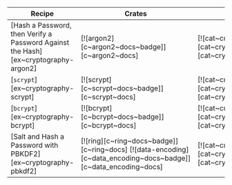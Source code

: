 | Recipe | Crates | Categories |
|--------|--------|------------|
| [Hash a Password, then Verify a Password Against the Hash][ex~cryptography-argon2] | [![argon2][c~argon2~docs~badge]][c~argon2~docs] | [![cat~cryptography][cat~cryptography~badge]][cat~cryptography] |
| [`scrypt`][ex~cryptography-scrypt] | [![scrypt][c~scrypt~docs~badge]][c~scrypt~docs] | [![cat~cryptography][cat~cryptography~badge]][cat~cryptography] |
| [`bcrypt`][ex~cryptography-bcrypt] | [![bcrypt][c~bcrypt~docs~badge]][c~bcrypt~docs] | [![cat~cryptography][cat~cryptography~badge]][cat~cryptography] |
| [Salt and Hash a Password with PBKDF2][ex~cryptography-pbkdf2] | [![ring][c~ring~docs~badge]][c~ring~docs] [![data-encoding][c~data_encoding~docs~badge]][c~data_encoding~docs] | [![cat~cryptography][cat~cryptography~badge]][cat~cryptography] |
